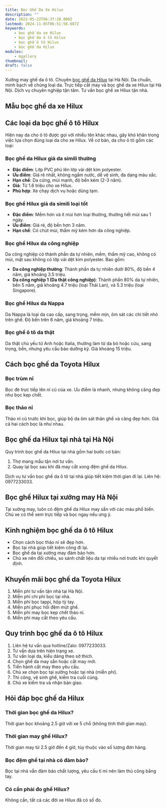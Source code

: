 ```yaml
---
title: Bọc Ghế Da Xe Hilux
description: ""
date: 2022-05-22T06:37:28.000Z
lastmod: 2024-11-05T06:51:58.687Z
keywords:
    - bọc ghế da xe Hilux
    - bọc ghế da ô tô Hilux
    - bọc ghế ô tô Hilux
    - bọc ghế da Hilux
modules:
    - mgallery
thumbnail: 
draft: false
---
```

Xưởng may ghế da ô tô. Chuyên [bọc ghế da Hilux](https://bocgheoto.vn/toyota/boc-ghe-da-xe-hilux.html) tại Hà Nội. Da chuẩn, minh bạch về chủng loại da. Trực tiếp cắt may và bọc ghế da xe Hilux tại Hà Nội. Dịch vụ chuyên nghiệp tận tâm. Tư vấn bọc ghế xe Hilux tận nhà.

## Mẫu bọc ghế da xe Hilux

## Các loại da bọc ghế ô tô Hilux
Hiện nay da cho ô tô được gọi với nhiều tên khác nhau, gây khó khăn trong việc lựa chọn đúng loại da cho xe Hilux. Về cơ bản, da cho ô tô gồm các loại:

### Bọc ghế da Hilux giả da simili thường
- **Đặc điểm**: Lớp PVC phủ lên lớp vải dệt kim polyester.
- **Ưu điểm**: Giá rẻ nhất, không ngấm nước, dễ vệ sinh, đa dạng màu sắc.
- **Hạn chế**: Da cứng, mùi mạnh, độ bền kém (2-3 năm).
- **Giá**: Từ 1.6 triệu cho xe Hilux.
- **Phù hợp**: Xe chạy dịch vụ hoặc dùng tạm.

### Bọc ghế Hilux giả da simili loại tốt
- **Đặc điểm**: Mềm hơn và ít mùi hơn loại thường, thường hết mùi sau 1 ngày.
- **Ưu điểm**: Giá rẻ, độ bền hơn 3 năm.
- **Hạn chế**: Có chút mùi, thẩm mỹ kém hơn da công nghiệp.

### Bọc ghế Hilux da công nghiệp
Da công nghiệp có thành phần da tự nhiên, mềm, thẩm mỹ cao, không có mùi, mặt sau không có lớp vải dệt kim polyester. Bao gồm:
- **Da công nghiệp thường**: Thành phần da tự nhiên dưới 80%, độ bền 4 năm, giá khoảng 3.5 triệu.
- **Da công nghiệp 1 (Da thật công nghiệp)**: Thành phần 80% da tự nhiên, bền 5 năm, giá khoảng 4.7 triệu (loại Thái Lan), và 5.3 triệu (loại Singapore).

### Bọc ghế Hilux da Nappa
Da Nappa là loại da cao cấp, sang trọng, mềm mịn, ôm sát các chi tiết nhỏ trên ghế. Độ bền trên 6 năm, giá khoảng 7 triệu.

### Bọc ghế ô tô da thật
Da thật chủ yếu từ Anh hoặc Italia, thường làm từ da bò hoặc cừu, sang trọng, bền, nhưng yêu cầu bảo dưỡng kỹ. Giá khoảng 15 triệu.

## Cách bọc ghế da Toyota Hilux
### Bọc trùm nỉ
Bọc đè trực tiếp lên nỉ cũ của xe. Ưu điểm là nhanh, nhưng không căng đẹp như bọc kẹp chết.

### Bọc tháo nỉ
Tháo nỉ cũ trước khi bọc, giúp bộ da ôm sát thân ghế và căng đẹp hơn. Giá cả hai cách bọc là như nhau.

## Bọc ghế da Hilux tại nhà tại Hà Nội
Quy trình bọc ghế da Hilux tại nhà gồm hai bước cơ bản:
1. Thợ mang mẫu tận nơi tư vấn.
2. Quay lại bọc sau khi đã may cắt xong đệm ghế da Hilux.

Dịch vụ tư vấn bọc ghế da ô tô tại nhà giúp tiết kiệm thời gian đi lại. Liên hệ: 0977233033.

## Bọc ghế Hilux tại xưởng may Hà Nội
Tại xưởng may, luôn có đệm ghế da Hilux may sẵn với các màu phổ biến. Chủ xe có thể xem trực tiếp và bọc ngay nếu ưng ý.

## Kinh nghiệm bọc ghế da ô tô Hilux
- Chọn cách bọc tháo nỉ sẽ đẹp hơn.
- Bọc tại nhà giúp tiết kiệm công đi lại.
- Bọc ghế da tại xưởng may đảm bảo hơn.
- Chủ xe nên đối chiếu, so sánh chất liệu da tại nhiều nơi trước khi quyết định.

## Khuyến mãi bọc ghế da Toyota Hilux
1. Miễn phí tư vấn tận nhà tại Hà Nội.
2. Miễn phí chi phí bọc tại nhà.
3. Miễn phí bọc tappi, hộp tỳ tay.
4. Miễn phí phục hồi đệm mút ghế.
5. Miễn phí may bọc kẹp chết tháo nỉ.
6. Miễn phí may cắt theo yêu cầu.

## Quy trình bọc ghế da ô tô Hilux
1. Liên hệ tư vấn qua hotline/Zalo: 0977233033.
2. Tư vấn dựa trên hiện trạng xe.
3. Tư vấn loại da, kiểu dáng theo sở thích.
4. Chọn ghế da may sẵn hoặc cắt may mới.
5. Tiến hành cắt may theo yêu cầu.
6. Chủ xe chọn bọc tại xưởng hoặc tại nhà (miễn phí).
7. Thi công, vệ sinh ghế, kiểm tra cuối cùng.
8. Chủ xe kiểm tra và nhận bàn giao.

## Hỏi đáp bọc ghế da Hilux

### Thời gian bọc ghế da Hilux?
Thời gian bọc khoảng 2.5 giờ với xe 5 chỗ (không tính thời gian may).

### Thời gian may ghế Hilux?
Thời gian may từ 2.5 giờ đến 4 giờ, tùy thuộc vào số lượng đơn hàng.

### Bọc đệm ghế tại nhà có đảm bảo?
Bọc tại nhà vẫn đảm bảo chất lượng, yêu cầu tỉ mỉ nên làm thủ công bằng tay.

### Có cần phải đo ghế Hilux?
Không cần, tất cả các đời xe Hilux đã có số đo.
